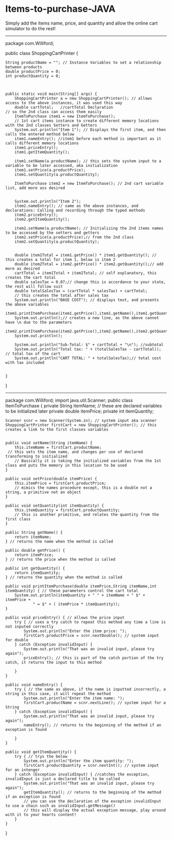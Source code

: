 # Items-to-purchase-JAVA
Simply add the items name, price, and quantity and allow the online cart simulator to do the rest!

-----------------------------------------------------------------------------------------------------------------------------------------------------------------------------------

package com.Williford;

public class ShoppingCartPrinter {

    String productName = ""; // Instance Variables to set a relationship between products
    double productPrice = 0;
    int productQuantity = 0;



    public static void main(String[] args) {
        ShoppingCartPrinter a = new ShoppingCartPrinter(); // allows access to the above instances, it was used this way
        double cartTotal;   //cartTotal Declaration                           // so the 2nd class can access them easily
        ItemToPurchase item1 = new ItemToPurchase();
        // 1st cart items instance to create different memory locations with the 2nd classes Setters and Getters
        System.out.println("Item 1"); // Displays the first item, and then calls the entered method below
        item1.nameEntry(); //item1 before each method is important as it calls different memory locations
        item1.priceEntry();
        item1.getItemQuantity();

        item1.setName(a.productName); // this sets the system input to a variable to be later accessed, aka initialization
        item1.setPrice(a.productPrice);
        item1.setQuantity(a.productQuantity);

        ItemToPurchase item2 = new ItemToPurchase(); // 2nd cart variable list, add more ass desired


        System.out.println("Item 2");
        item2.nameEntry(); // same as the above instances, and declarations: Calling and recording through the typed methods
        item2.priceEntry();
        item2.getItemQuantity();

        item2.setName(a.productName); // Initializing the 2nd items names to be accessed by the setters and getters
        item2.setPrice(a.productPrice);// from the 2nd class
        item2.setQuantity(a.productQuantity);


        double item1Total = item1.getPrice() * item1.getQuantity(); // this creates a total for item 1, below is item 2
        double item2Total = item2.getPrice() * item2.getQuantity();// add more as desired
        cartTotal = item1Total + item2Total; // self explanatory, this creates the cart total
        double salesTax = 0.07;// change this is accordance to your state, the rest will follow suit
        double totalSalesTax = (cartTotal * salesTax) + cartTotal;
        // this creates the total after sales tax
        System.out.println("BASE COST"); // displays text, and presents the above variables
        item1.printItemPurchase(item1.getPrice(),item1.getName(),item1.getQuantity());
        System.out.println();// creates a new line, as the above cannot have \n due to the parameters
        item2.printItemPurchase(item2.getPrice(),item2.getName(),item2.getQuantity());
        System.out.println();

        System.out.println("Sub-Total: $" + cartTotal + "\n"); //subtotal
        System.out.println("Total tax: " + (totalSalesTax - cartTotal)); // total tax of the cart
        System.out.println("CART TOTAL: " + totalSalesTax);// total cost with tax included


    }
}

-------------------------------------------------------------------------------------------------------------------------------------------------------------------------------

package com.Williford;
import java.util.Scanner;
public class ItemToPurchase {
    private String itemName; // these are declared variables to be initialized later
    private double itemPrice;
    private int itemQuantity;

    Scanner scnr = new Scanner(System.in); // system input aka scanner
    ShoppingCartPrinter firstCart = new ShoppingCartPrinter(); // this creates a link to the first classes variables


    public void setName(String itemName) {
        this.itemName = firstCart.productName;
     // this sets the item name, and changes per use of declared transforming to initialized
        // Basically it is taking the initialized variables from the 1st class and puts the memory in this location to be used
    }

    public void setPrice(double itemPrice) {
        this.itemPrice = firstCart.productPrice;
        // mimics the names procedure except, this is a double not a string, a primitive not an object
    }

    public void setQuantity(int itemQuantity) {
        this.itemQuantity = firstCart.productQuantity;
        // this is another primitive, and relates the quantity from the first class
    }

    public String getName() {
        return itemName;
    } // returns the name when the method is called

    public double getPrice() {
        return itemPrice;
    } // returns the price when the method is called

    public int getQuantity() {
        return itemQuantity;
    } // returns the quantity when the method is called

    public void printItemPurchase(double itemPrice,String itemName,int itemQuantity) { // these parameters control the cart total
        System.out.println(itemQuantity + " " + itemName + " $" + itemPrice +
                " = $" + ( itemPrice * itemQuantity));
    }

    public void priceEntry() { // allows the price input
        try { // uses a try catch to repeat this method any time a line is not inputed correctly
            System.out.println("Enter the item price: ");
            firstCart.productPrice = scnr.nextDouble(); // system input for double
        } catch (Exception invalidInput) {
            System.out.println("That was an invalid input, please try again");
            priceEntry(); // this is part of the catch portion of the try catch, it returns the input to this method

        }
    }

    public void nameEntry() {
        try { // the same as above, if the name is inputted incorrectly, a string in this case, it will repeat the method
            System.out.println("Enter the item name: ");
            firstCart.productName = scnr.nextLine(); // system input for a String
        } catch (Exception invalidInput) {
            System.out.println("That was an invalid input, please try again");
            nameEntry(); // returns to the beginning of the method if an exception is found

        }
    }

    public void getItemQuantity() {
        try { // trys the below
            System.out.println("Enter the item quantity: ");
            firstCart.productQuantity = scnr.nextInt(); // system input for an intenger
        } catch (Exception invalidInput) { //catches the exception, invalidInput is just a declared title to be called
            System.out.println("That was an invalid input, please try again");
            getItemQuantity(); // returns to the beginning of the method if an exception is found
            // you can use the declaration of the exception invalidInput to use a chain such as invalidInput.getMessage()
            // this will display the actual exception message, play around with it to your hearts content!
        }
    }
}
